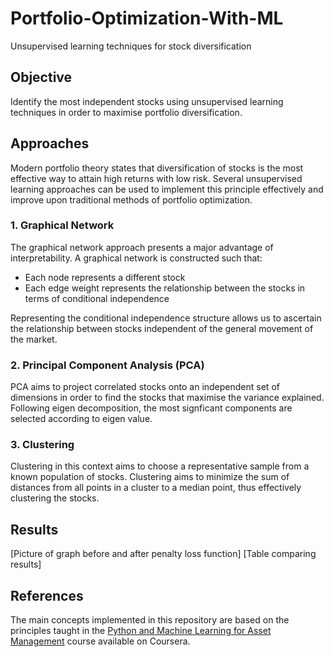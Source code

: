 # Portfolio-Optimization-With-ML
Unsupervised learning techniques for stock diversification 

## Objective
Identify the most independent stocks using unsupervised learning techniques in order to maximise portfolio diversification.

## Approaches
Modern portfolio theory states that diversification of stocks is the most effective way to attain high returns with low risk. Several unsupervised learning approaches can be used to implement this principle effectively and improve upon traditional methods of portfolio optimization.

### 1. Graphical Network
The graphical network approach presents a major advantage of interpretability. A graphical network is constructed such that:
- Each node represents a different stock 
- Each edge weight represents the relationship between the stocks in terms of conditional independence

Representing the conditional independence structure allows us to ascertain the relationship between stocks independent of the general movement of the market.

### 2. Principal Component Analysis (PCA)
PCA aims to project correlated stocks onto an independent set of dimensions in order to find the stocks that maximise the variance explained.
Following eigen decomposition, the most signficant components are selected according to eigen value.

### 3. Clustering
Clustering in this context aims to choose a representative sample from a known population of stocks. Clustering aims to minimize the sum of distances from all points in a cluster to a median point, thus effectively clustering the stocks.

## Results

[Picture of graph before and after penalty loss function]
[Table comparing results]


## References
The main concepts implemented in this repository are based on the principles taught in the [Python and Machine Learning for Asset Management](https://www.coursera.org/learn/python-machine-learning-for-investment-management) course available on Coursera. 

